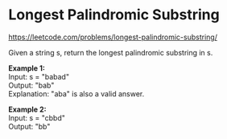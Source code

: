 # Longest Palindromic Substring
https://leetcode.com/problems/longest-palindromic-substring/

Given a string s, return the longest palindromic substring in s.

<b>Example 1:</b>\
Input: s = "babad"\
Output: "bab"\
Explanation: "aba" is also a valid answer.

<b>Example 2:</b>\
Input: s = "cbbd"\
Output: "bb"